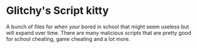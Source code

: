 # Glitchy's Script kitty
A bunch of files for when your bored in school that might seem useless but will expand over time. There are many malicious scripts that are pretty good for school cheating, game cheating and a lot more. 
